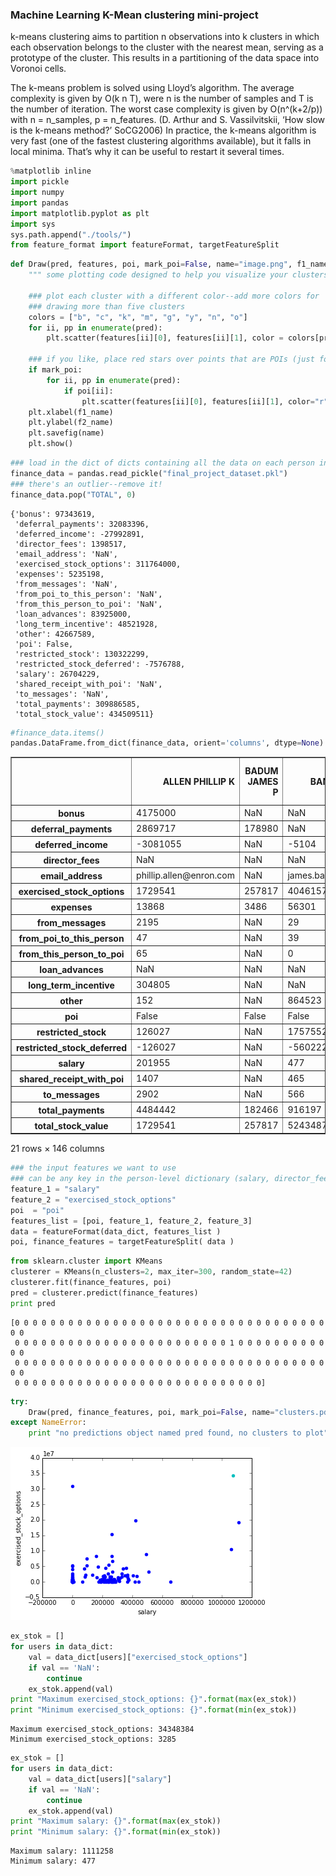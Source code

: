 ### Machine Learning K-Mean clustering mini-project 

k-means clustering aims to partition n observations into k clusters in which
each observation belongs to the cluster with the nearest mean, serving as a prototype of
the cluster. This results in a partitioning of the data space into Voronoi cells.

The k-means problem is solved using Lloyd’s algorithm.
The average complexity is given by O(k n T), were n is the number of samples and T is the number of iteration.
The worst case complexity is given by O(n^(k+2/p)) with n = n_samples, p = n_features. (D. Arthur and S. Vassilvitskii, ‘How slow is the k-means method?’ SoCG2006)
In practice, the k-means algorithm is very fast (one of the fastest clustering algorithms available), but it falls in local minima. That’s why it can be useful to restart it several times.

```python
%matplotlib inline
import pickle
import numpy
import pandas
import matplotlib.pyplot as plt
import sys
sys.path.append("./tools/")
from feature_format import featureFormat, targetFeatureSplit
```


```python
def Draw(pred, features, poi, mark_poi=False, name="image.png", f1_name="feature 1", f2_name="feature 2"):
    """ some plotting code designed to help you visualize your clusters """

    ### plot each cluster with a different color--add more colors for
    ### drawing more than five clusters
    colors = ["b", "c", "k", "m", "g", "y", "n", "o"]
    for ii, pp in enumerate(pred):
        plt.scatter(features[ii][0], features[ii][1], color = colors[pred[ii]])

    ### if you like, place red stars over points that are POIs (just for funsies)
    if mark_poi:
        for ii, pp in enumerate(pred):
            if poi[ii]:
                plt.scatter(features[ii][0], features[ii][1], color="r", marker="*")
    plt.xlabel(f1_name)
    plt.ylabel(f2_name)
    plt.savefig(name)
    plt.show()
```


```python
### load in the dict of dicts containing all the data on each person in the dataset
finance_data = pandas.read_pickle("final_project_dataset.pkl")
### there's an outlier--remove it!
finance_data.pop("TOTAL", 0)
```




    {'bonus': 97343619,
     'deferral_payments': 32083396,
     'deferred_income': -27992891,
     'director_fees': 1398517,
     'email_address': 'NaN',
     'exercised_stock_options': 311764000,
     'expenses': 5235198,
     'from_messages': 'NaN',
     'from_poi_to_this_person': 'NaN',
     'from_this_person_to_poi': 'NaN',
     'loan_advances': 83925000,
     'long_term_incentive': 48521928,
     'other': 42667589,
     'poi': False,
     'restricted_stock': 130322299,
     'restricted_stock_deferred': -7576788,
     'salary': 26704229,
     'shared_receipt_with_poi': 'NaN',
     'to_messages': 'NaN',
     'total_payments': 309886585,
     'total_stock_value': 434509511}




```python
#finance_data.items()
pandas.DataFrame.from_dict(finance_data, orient='columns', dtype=None)
```




<div>
<table border="1" class="dataframe">
  <thead>
    <tr style="text-align: right;">
      <th></th>
      <th>ALLEN PHILLIP K</th>
      <th>BADUM JAMES P</th>
      <th>BANNANTINE JAMES M</th>
      <th>BAXTER JOHN C</th>
      <th>BAY FRANKLIN R</th>
      <th>BAZELIDES PHILIP J</th>
      <th>BECK SALLY W</th>
      <th>BELDEN TIMOTHY N</th>
      <th>BELFER ROBERT</th>
      <th>BERBERIAN DAVID</th>
      <th>...</th>
      <th>WASAFF GEORGE</th>
      <th>WESTFAHL RICHARD K</th>
      <th>WHALEY DAVID A</th>
      <th>WHALLEY LAWRENCE G</th>
      <th>WHITE JR THOMAS E</th>
      <th>WINOKUR JR. HERBERT S</th>
      <th>WODRASKA JOHN</th>
      <th>WROBEL BRUCE</th>
      <th>YEAGER F SCOTT</th>
      <th>YEAP SOON</th>
    </tr>
  </thead>
  <tbody>
    <tr>
      <th>bonus</th>
      <td>4175000</td>
      <td>NaN</td>
      <td>NaN</td>
      <td>1200000</td>
      <td>400000</td>
      <td>NaN</td>
      <td>700000</td>
      <td>5249999</td>
      <td>NaN</td>
      <td>NaN</td>
      <td>...</td>
      <td>325000</td>
      <td>NaN</td>
      <td>NaN</td>
      <td>3000000</td>
      <td>450000</td>
      <td>NaN</td>
      <td>NaN</td>
      <td>NaN</td>
      <td>NaN</td>
      <td>NaN</td>
    </tr>
    <tr>
      <th>deferral_payments</th>
      <td>2869717</td>
      <td>178980</td>
      <td>NaN</td>
      <td>1295738</td>
      <td>260455</td>
      <td>684694</td>
      <td>NaN</td>
      <td>2144013</td>
      <td>-102500</td>
      <td>NaN</td>
      <td>...</td>
      <td>831299</td>
      <td>NaN</td>
      <td>NaN</td>
      <td>NaN</td>
      <td>NaN</td>
      <td>NaN</td>
      <td>NaN</td>
      <td>NaN</td>
      <td>NaN</td>
      <td>NaN</td>
    </tr>
    <tr>
      <th>deferred_income</th>
      <td>-3081055</td>
      <td>NaN</td>
      <td>-5104</td>
      <td>-1386055</td>
      <td>-201641</td>
      <td>NaN</td>
      <td>NaN</td>
      <td>-2334434</td>
      <td>NaN</td>
      <td>NaN</td>
      <td>...</td>
      <td>-583325</td>
      <td>-10800</td>
      <td>NaN</td>
      <td>NaN</td>
      <td>NaN</td>
      <td>-25000</td>
      <td>NaN</td>
      <td>NaN</td>
      <td>NaN</td>
      <td>NaN</td>
    </tr>
    <tr>
      <th>director_fees</th>
      <td>NaN</td>
      <td>NaN</td>
      <td>NaN</td>
      <td>NaN</td>
      <td>NaN</td>
      <td>NaN</td>
      <td>NaN</td>
      <td>NaN</td>
      <td>3285</td>
      <td>NaN</td>
      <td>...</td>
      <td>NaN</td>
      <td>NaN</td>
      <td>NaN</td>
      <td>NaN</td>
      <td>NaN</td>
      <td>108579</td>
      <td>NaN</td>
      <td>NaN</td>
      <td>NaN</td>
      <td>NaN</td>
    </tr>
    <tr>
      <th>email_address</th>
      <td>phillip.allen@enron.com</td>
      <td>NaN</td>
      <td>james.bannantine@enron.com</td>
      <td>NaN</td>
      <td>frank.bay@enron.com</td>
      <td>NaN</td>
      <td>sally.beck@enron.com</td>
      <td>tim.belden@enron.com</td>
      <td>NaN</td>
      <td>david.berberian@enron.com</td>
      <td>...</td>
      <td>george.wasaff@enron.com</td>
      <td>dick.westfahl@enron.com</td>
      <td>NaN</td>
      <td>greg.whalley@enron.com</td>
      <td>thomas.white@enron.com</td>
      <td>NaN</td>
      <td>john.wodraska@enron.com</td>
      <td>NaN</td>
      <td>scott.yeager@enron.com</td>
      <td>NaN</td>
    </tr>
    <tr>
      <th>exercised_stock_options</th>
      <td>1729541</td>
      <td>257817</td>
      <td>4046157</td>
      <td>6680544</td>
      <td>NaN</td>
      <td>1599641</td>
      <td>NaN</td>
      <td>953136</td>
      <td>3285</td>
      <td>1624396</td>
      <td>...</td>
      <td>1668260</td>
      <td>NaN</td>
      <td>98718</td>
      <td>3282960</td>
      <td>1297049</td>
      <td>NaN</td>
      <td>NaN</td>
      <td>139130</td>
      <td>8308552</td>
      <td>192758</td>
    </tr>
    <tr>
      <th>expenses</th>
      <td>13868</td>
      <td>3486</td>
      <td>56301</td>
      <td>11200</td>
      <td>129142</td>
      <td>NaN</td>
      <td>37172</td>
      <td>17355</td>
      <td>NaN</td>
      <td>11892</td>
      <td>...</td>
      <td>NaN</td>
      <td>51870</td>
      <td>NaN</td>
      <td>57838</td>
      <td>81353</td>
      <td>1413</td>
      <td>NaN</td>
      <td>NaN</td>
      <td>53947</td>
      <td>55097</td>
    </tr>
    <tr>
      <th>from_messages</th>
      <td>2195</td>
      <td>NaN</td>
      <td>29</td>
      <td>NaN</td>
      <td>NaN</td>
      <td>NaN</td>
      <td>4343</td>
      <td>484</td>
      <td>NaN</td>
      <td>NaN</td>
      <td>...</td>
      <td>30</td>
      <td>NaN</td>
      <td>NaN</td>
      <td>556</td>
      <td>NaN</td>
      <td>NaN</td>
      <td>NaN</td>
      <td>NaN</td>
      <td>NaN</td>
      <td>NaN</td>
    </tr>
    <tr>
      <th>from_poi_to_this_person</th>
      <td>47</td>
      <td>NaN</td>
      <td>39</td>
      <td>NaN</td>
      <td>NaN</td>
      <td>NaN</td>
      <td>144</td>
      <td>228</td>
      <td>NaN</td>
      <td>NaN</td>
      <td>...</td>
      <td>22</td>
      <td>NaN</td>
      <td>NaN</td>
      <td>186</td>
      <td>NaN</td>
      <td>NaN</td>
      <td>NaN</td>
      <td>NaN</td>
      <td>NaN</td>
      <td>NaN</td>
    </tr>
    <tr>
      <th>from_this_person_to_poi</th>
      <td>65</td>
      <td>NaN</td>
      <td>0</td>
      <td>NaN</td>
      <td>NaN</td>
      <td>NaN</td>
      <td>386</td>
      <td>108</td>
      <td>NaN</td>
      <td>NaN</td>
      <td>...</td>
      <td>7</td>
      <td>NaN</td>
      <td>NaN</td>
      <td>24</td>
      <td>NaN</td>
      <td>NaN</td>
      <td>NaN</td>
      <td>NaN</td>
      <td>NaN</td>
      <td>NaN</td>
    </tr>
    <tr>
      <th>loan_advances</th>
      <td>NaN</td>
      <td>NaN</td>
      <td>NaN</td>
      <td>NaN</td>
      <td>NaN</td>
      <td>NaN</td>
      <td>NaN</td>
      <td>NaN</td>
      <td>NaN</td>
      <td>NaN</td>
      <td>...</td>
      <td>NaN</td>
      <td>NaN</td>
      <td>NaN</td>
      <td>NaN</td>
      <td>NaN</td>
      <td>NaN</td>
      <td>NaN</td>
      <td>NaN</td>
      <td>NaN</td>
      <td>NaN</td>
    </tr>
    <tr>
      <th>long_term_incentive</th>
      <td>304805</td>
      <td>NaN</td>
      <td>NaN</td>
      <td>1586055</td>
      <td>NaN</td>
      <td>93750</td>
      <td>NaN</td>
      <td>NaN</td>
      <td>NaN</td>
      <td>NaN</td>
      <td>...</td>
      <td>200000</td>
      <td>256191</td>
      <td>NaN</td>
      <td>808346</td>
      <td>NaN</td>
      <td>NaN</td>
      <td>NaN</td>
      <td>NaN</td>
      <td>NaN</td>
      <td>NaN</td>
    </tr>
    <tr>
      <th>other</th>
      <td>152</td>
      <td>NaN</td>
      <td>864523</td>
      <td>2660303</td>
      <td>69</td>
      <td>874</td>
      <td>566</td>
      <td>210698</td>
      <td>NaN</td>
      <td>NaN</td>
      <td>...</td>
      <td>1425</td>
      <td>401130</td>
      <td>NaN</td>
      <td>301026</td>
      <td>1085463</td>
      <td>NaN</td>
      <td>189583</td>
      <td>NaN</td>
      <td>147950</td>
      <td>NaN</td>
    </tr>
    <tr>
      <th>poi</th>
      <td>False</td>
      <td>False</td>
      <td>False</td>
      <td>False</td>
      <td>False</td>
      <td>False</td>
      <td>False</td>
      <td>True</td>
      <td>False</td>
      <td>False</td>
      <td>...</td>
      <td>False</td>
      <td>False</td>
      <td>False</td>
      <td>False</td>
      <td>False</td>
      <td>False</td>
      <td>False</td>
      <td>False</td>
      <td>True</td>
      <td>False</td>
    </tr>
    <tr>
      <th>restricted_stock</th>
      <td>126027</td>
      <td>NaN</td>
      <td>1757552</td>
      <td>3942714</td>
      <td>145796</td>
      <td>NaN</td>
      <td>126027</td>
      <td>157569</td>
      <td>NaN</td>
      <td>869220</td>
      <td>...</td>
      <td>388167</td>
      <td>384930</td>
      <td>NaN</td>
      <td>2796177</td>
      <td>13847074</td>
      <td>NaN</td>
      <td>NaN</td>
      <td>NaN</td>
      <td>3576206</td>
      <td>NaN</td>
    </tr>
    <tr>
      <th>restricted_stock_deferred</th>
      <td>-126027</td>
      <td>NaN</td>
      <td>-560222</td>
      <td>NaN</td>
      <td>-82782</td>
      <td>NaN</td>
      <td>NaN</td>
      <td>NaN</td>
      <td>44093</td>
      <td>NaN</td>
      <td>...</td>
      <td>NaN</td>
      <td>NaN</td>
      <td>NaN</td>
      <td>NaN</td>
      <td>NaN</td>
      <td>NaN</td>
      <td>NaN</td>
      <td>NaN</td>
      <td>NaN</td>
      <td>NaN</td>
    </tr>
    <tr>
      <th>salary</th>
      <td>201955</td>
      <td>NaN</td>
      <td>477</td>
      <td>267102</td>
      <td>239671</td>
      <td>80818</td>
      <td>231330</td>
      <td>213999</td>
      <td>NaN</td>
      <td>216582</td>
      <td>...</td>
      <td>259996</td>
      <td>63744</td>
      <td>NaN</td>
      <td>510364</td>
      <td>317543</td>
      <td>NaN</td>
      <td>NaN</td>
      <td>NaN</td>
      <td>158403</td>
      <td>NaN</td>
    </tr>
    <tr>
      <th>shared_receipt_with_poi</th>
      <td>1407</td>
      <td>NaN</td>
      <td>465</td>
      <td>NaN</td>
      <td>NaN</td>
      <td>NaN</td>
      <td>2639</td>
      <td>5521</td>
      <td>NaN</td>
      <td>NaN</td>
      <td>...</td>
      <td>337</td>
      <td>NaN</td>
      <td>NaN</td>
      <td>3920</td>
      <td>NaN</td>
      <td>NaN</td>
      <td>NaN</td>
      <td>NaN</td>
      <td>NaN</td>
      <td>NaN</td>
    </tr>
    <tr>
      <th>to_messages</th>
      <td>2902</td>
      <td>NaN</td>
      <td>566</td>
      <td>NaN</td>
      <td>NaN</td>
      <td>NaN</td>
      <td>7315</td>
      <td>7991</td>
      <td>NaN</td>
      <td>NaN</td>
      <td>...</td>
      <td>400</td>
      <td>NaN</td>
      <td>NaN</td>
      <td>6019</td>
      <td>NaN</td>
      <td>NaN</td>
      <td>NaN</td>
      <td>NaN</td>
      <td>NaN</td>
      <td>NaN</td>
    </tr>
    <tr>
      <th>total_payments</th>
      <td>4484442</td>
      <td>182466</td>
      <td>916197</td>
      <td>5634343</td>
      <td>827696</td>
      <td>860136</td>
      <td>969068</td>
      <td>5501630</td>
      <td>102500</td>
      <td>228474</td>
      <td>...</td>
      <td>1034395</td>
      <td>762135</td>
      <td>NaN</td>
      <td>4677574</td>
      <td>1934359</td>
      <td>84992</td>
      <td>189583</td>
      <td>NaN</td>
      <td>360300</td>
      <td>55097</td>
    </tr>
    <tr>
      <th>total_stock_value</th>
      <td>1729541</td>
      <td>257817</td>
      <td>5243487</td>
      <td>10623258</td>
      <td>63014</td>
      <td>1599641</td>
      <td>126027</td>
      <td>1110705</td>
      <td>-44093</td>
      <td>2493616</td>
      <td>...</td>
      <td>2056427</td>
      <td>384930</td>
      <td>98718</td>
      <td>6079137</td>
      <td>15144123</td>
      <td>NaN</td>
      <td>NaN</td>
      <td>139130</td>
      <td>11884758</td>
      <td>192758</td>
    </tr>
  </tbody>
</table>
<p>21 rows × 146 columns</p>
</div>




```python
### the input features we want to use
### can be any key in the person-level dictionary (salary, director_fees, etc.)
feature_1 = "salary"
feature_2 = "exercised_stock_options"
poi  = "poi"
features_list = [poi, feature_1, feature_2, feature_3]
data = featureFormat(data_dict, features_list )
poi, finance_features = targetFeatureSplit( data )

```


```python
from sklearn.cluster import KMeans
clusterer = KMeans(n_clusters=2, max_iter=300, random_state=42)
clusterer.fit(finance_features, poi)
pred = clusterer.predict(finance_features)
print pred
```

    [0 0 0 0 0 0 0 0 0 0 0 0 0 0 0 0 0 0 0 0 0 0 0 0 0 0 0 0 0 0 0 0 0 0 0 0 0
     0 0 0 0 0 0 0 0 0 0 0 0 0 0 0 0 0 0 0 0 0 0 0 0 1 0 0 0 0 0 0 0 0 0 0 0 0
     0 0 0 0 0 0 0 0 0 0 0 0 0 0 0 0 0 0 0 0 0 0 0 0 0 0 0 0 0 0 0 0 0 0 0 0 0
     0 0 0 0 0 0 0 0 0 0 0 0 0 0 0 0 0 0 0 0 0 0 0 0 0 0 0 0]



```python
try:
    Draw(pred, finance_features, poi, mark_poi=False, name="clusters.pdf", f1_name=feature_1, f2_name=feature_2)
except NameError:
    print "no predictions object named pred found, no clusters to plot"
```


![png](output_6_0.png)



```python
ex_stok = []
for users in data_dict:
    val = data_dict[users]["exercised_stock_options"]
    if val == 'NaN':
        continue
    ex_stok.append(val)
print "Maximum exercised_stock_options: {}".format(max(ex_stok))
print "Minimum exercised_stock_options: {}".format(min(ex_stok))
```

    Maximum exercised_stock_options: 34348384
    Minimum exercised_stock_options: 3285



```python
ex_stok = []
for users in data_dict:
    val = data_dict[users]["salary"]
    if val == 'NaN':
        continue
    ex_stok.append(val)
print "Maximum salary: {}".format(max(ex_stok))
print "Minimum salary: {}".format(min(ex_stok))
```

    Maximum salary: 1111258
    Minimum salary: 477



```python

```
